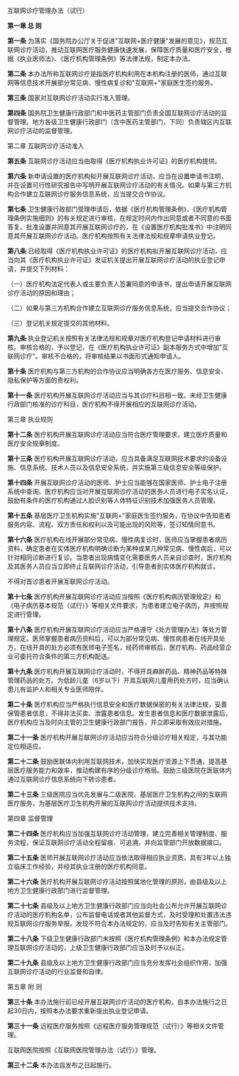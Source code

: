 互联网诊疗管理办法（试行）

**第一章 总 则**

**第一条** 为落实《国务院办公厅关于促进"互联网+医疗健康"发展的意见》，规范互联网诊疗活动，推动互联网医疗服务健康快速发展，保障医疗质量和医疗安全，根据《执业医师法》、《医疗机构管理条例》等法律法规，制定本办法。

**第二条** 本办法所称互联网诊疗是指医疗机构利用在本机构注册的医师，通过互联网等信息技术开展部分常见病、慢性病复诊和"互联网+"家庭医生签约服务。

**第三条** 国家对互联网诊疗活动实行准入管理。

**第四条** 国务院卫生健康行政部门和中医药主管部门负责全国互联网诊疗活动的监督管理。地方各级卫生健康行政部门（含中医药主管部门，下同）负责辖区内互联网诊疗活动的监督管理。

第二章 互联网诊疗活动准入

**第五条** 互联网诊疗活动应当由取得《医疗机构执业许可证》的医疗机构提供。

**第六条** 新申请设置的医疗机构拟开展互联网诊疗活动，应当在设置申请书注明，并在设置可行性研究报告中写明开展互联网诊疗活动的有关情况。如果与第三方机构合作建立互联网诊疗服务信息系统，应当提交合作协议。

**第七条** 卫生健康行政部门受理申请后，依据《医疗机构管理条例》、《医疗机构管理条例实施细则》的有关规定进行审核，在规定时间内作出同意或者不同意的书面答复。批准设置并同意其开展互联网诊疗的，在《设置医疗机构批准书》中注明同意其开展互联网诊疗活动。医疗机构按照有关法律法规和规章申请执业登记。

**第八条** 已经取得《医疗机构执业许可证》的医疗机构拟开展互联网诊疗活动，应当向其《医疗机构执业许可证》发证机关提出开展互联网诊疗活动的执业登记申请，并提交下列材料：

（一）医疗机构法定代表人或主要负责人签署同意的申请书，提出申请开展互联网诊疗活动的原因和理由；

（二）如果与第三方机构合作建立互联网诊疗服务信息系统，应当提交合作协议；

（三）登记机关规定提交的其他材料。

**第九条** 执业登记机关按照有关法律法规和规章对医疗机构登记申请材料进行审核。审核合格的，予以登记，在《医疗机构执业许可证》副本服务方式中增加"互联网诊疗"。审核不合格的，将审核结果以书面形式通知申请人。

**第十条** 医疗机构与第三方机构的合作协议应当明确各方在医疗服务、信息安全、隐私保护等方面的责权利。

**第十一条** 医疗机构开展互联网诊疗活动应当与其诊疗科目相一致。未经卫生健康行政部门核准的诊疗科目，医疗机构不得开展相应的互联网诊疗活动。

第三章 执业规则

**第十二条** 医疗机构开展互联网诊疗活动应当符合医疗管理要求，建立医疗质量和医疗安全规章制度。

**第十三条** 医疗机构开展互联网诊疗活动，应当具备满足互联网技术要求的设备设施、信息系统、技术人员以及信息安全系统，并实施第三级信息安全等级保护。

**第十四条** 开展互联网诊疗活动的医师、护士应当能够在国家医师、护士电子注册系统中查询。医疗机构应当对开展互联网诊疗活动的医务人员进行电子实名认证，鼓励有条件的医疗机构通过人脸识别等人体特征识别技术加强医务人员管理。

**第十五条** 基层医疗卫生机构实施"互联网+"家庭医生签约服务，在协议中告知患者服务内容、流程、双方责任和权利以及可能出现的风险等，签订知情同意书。

**第十六条** 医疗机构在线开展部分常见病、慢性病复诊时，医师应当掌握患者病历资料，确定患者在实体医疗机构明确诊断为某种或某几种常见病、慢性病后，可以针对相同诊断进行复诊。当患者出现病情变化需要医务人员亲自诊查时，医疗机构及其医务人员应当立即终止互联网诊疗活动，引导患者到实体医疗机构就诊。

不得对首诊患者开展互联网诊疗活动。

**第十七条** 医疗机构开展互联网诊疗活动应当按照《医疗机构病历管理规定》和《电子病历基本规范（试行）》等相关文件要求，为患者建立电子病历，并按照规定进行管理。

**第十八条** 医疗机构开展互联网诊疗活动应当严格遵守《处方管理办法》等处方管理规定。医师掌握患者病历资料后，可以为部分常见病、慢性病患者在线开具处方。在线开具的处方必须有医师电子签名，经药师审核后，医疗机构、药品经营企业可委托符合条件的第三方机构配送。

**第十九条** 医疗机构开展互联网诊疗活动时，不得开具麻醉药品、精神药品等特殊管理药品的处方。为低龄儿童（6岁以下）开具互联网儿童用药处方时，应当确认患儿有监护人和相关专业医师陪伴。

**第二十条** 医疗机构应当严格执行信息安全和医疗数据保密的有关法律法规，妥善保管患者信息，不得非法买卖、泄露患者信息。发生患者信息和医疗数据泄露后，医疗机构应当及时向主管的卫生健康行政部门报告，并立即采取有效应对措施。

**第二十一条** 医疗机构开展互联网诊疗活动应当符合分级诊疗相关规定，与其功能定位相适应。

**第二十二条** 鼓励医联体内利用互联网技术，加快实现医疗资源上下贯通，提高基层医疗服务能力和效率，推动构建有序的分级诊疗格局。鼓励三级医院在医联体内通过互联网诊疗信息系统向下转诊患者。

**第二十三条** 三级医院应当优先发展与二级医院、基层医疗卫生机构之间的互联网医疗服务，为基层医疗卫生机构开展的互联网诊疗活动提供技术支持。

第四章 监督管理

**第二十四条** 医疗机构应当加强互联网诊疗活动管理，建立完善相关管理制度、服务流程，保证互联网诊疗活动全程留痕、可追溯，并向监管部门开放数据接口。

**第二十五条** 医师开展互联网诊疗活动应当依法取得相应执业资质，具有3年以上独立临床工作经验，并经其执业注册的医疗机构同意。

**第二十六条** 医疗机构开展互联网诊疗活动按照属地化管理的原则，由县级及以上地方卫生健康行政部门进行监督管理。

**第二十七条** 县级及以上地方卫生健康行政部门应当向社会公布允许开展互联网诊疗活动的医疗机构名单，公布监督电话或者其他监督方式，及时受理和处置违法违规互联网诊疗服务举报。发现不符合本办法规定的，应当及时告知有关主管部门。

**第二十八条** 下级卫生健康行政部门未按照《医疗机构管理条例》和本办法规定管理互联网诊疗活动的，上级卫生健康行政部门应当及时予以纠正。

**第二十九条** 县级及以上地方卫生健康行政部门应当充分发挥社会组织作用，加强互联网诊疗活动的行业监督和自律。

第五章 附 则

**第三十条** 本办法施行前已经开展互联网诊疗活动的医疗机构，自本办法施行之日起30日内，按照本办法要求重新提出执业登记申请。

**第三十一条** 远程医疗服务按照《远程医疗服务管理规范（试行）》等相关文件管理。

互联网医院按照《互联网医院管理办法（试行）》管理。

**第三十二条** 本办法自发布之日起施行。
